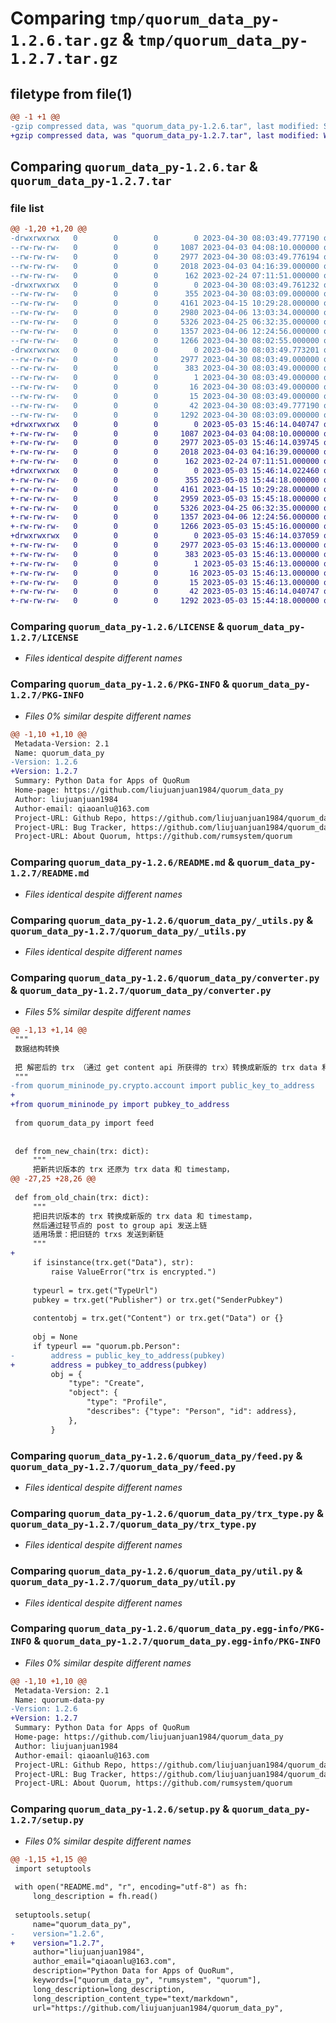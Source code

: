 # Comparing `tmp/quorum_data_py-1.2.6.tar.gz` & `tmp/quorum_data_py-1.2.7.tar.gz`

## filetype from file(1)

```diff
@@ -1 +1 @@
-gzip compressed data, was "quorum_data_py-1.2.6.tar", last modified: Sun Apr 30 08:03:49 2023, max compression
+gzip compressed data, was "quorum_data_py-1.2.7.tar", last modified: Wed May  3 15:46:14 2023, max compression
```

## Comparing `quorum_data_py-1.2.6.tar` & `quorum_data_py-1.2.7.tar`

### file list

```diff
@@ -1,20 +1,20 @@
-drwxrwxrwx   0        0        0        0 2023-04-30 08:03:49.777190 quorum_data_py-1.2.6/
--rw-rw-rw-   0        0        0     1087 2023-04-03 04:08:10.000000 quorum_data_py-1.2.6/LICENSE
--rw-rw-rw-   0        0        0     2977 2023-04-30 08:03:49.776194 quorum_data_py-1.2.6/PKG-INFO
--rw-rw-rw-   0        0        0     2018 2023-04-03 04:16:39.000000 quorum_data_py-1.2.6/README.md
--rw-rw-rw-   0        0        0      162 2023-02-24 07:11:51.000000 quorum_data_py-1.2.6/pyproject.toml
-drwxrwxrwx   0        0        0        0 2023-04-30 08:03:49.761232 quorum_data_py-1.2.6/quorum_data_py/
--rw-rw-rw-   0        0        0      355 2023-04-30 08:03:09.000000 quorum_data_py-1.2.6/quorum_data_py/__init__.py
--rw-rw-rw-   0        0        0     4161 2023-04-15 10:29:28.000000 quorum_data_py-1.2.6/quorum_data_py/_utils.py
--rw-rw-rw-   0        0        0     2980 2023-04-06 13:03:34.000000 quorum_data_py-1.2.6/quorum_data_py/converter.py
--rw-rw-rw-   0        0        0     5326 2023-04-25 06:32:35.000000 quorum_data_py-1.2.6/quorum_data_py/feed.py
--rw-rw-rw-   0        0        0     1357 2023-04-06 12:24:56.000000 quorum_data_py-1.2.6/quorum_data_py/trx_type.py
--rw-rw-rw-   0        0        0     1266 2023-04-30 08:02:55.000000 quorum_data_py-1.2.6/quorum_data_py/util.py
-drwxrwxrwx   0        0        0        0 2023-04-30 08:03:49.773201 quorum_data_py-1.2.6/quorum_data_py.egg-info/
--rw-rw-rw-   0        0        0     2977 2023-04-30 08:03:49.000000 quorum_data_py-1.2.6/quorum_data_py.egg-info/PKG-INFO
--rw-rw-rw-   0        0        0      383 2023-04-30 08:03:49.000000 quorum_data_py-1.2.6/quorum_data_py.egg-info/SOURCES.txt
--rw-rw-rw-   0        0        0        1 2023-04-30 08:03:49.000000 quorum_data_py-1.2.6/quorum_data_py.egg-info/dependency_links.txt
--rw-rw-rw-   0        0        0       16 2023-04-30 08:03:49.000000 quorum_data_py-1.2.6/quorum_data_py.egg-info/requires.txt
--rw-rw-rw-   0        0        0       15 2023-04-30 08:03:49.000000 quorum_data_py-1.2.6/quorum_data_py.egg-info/top_level.txt
--rw-rw-rw-   0        0        0       42 2023-04-30 08:03:49.777190 quorum_data_py-1.2.6/setup.cfg
--rw-rw-rw-   0        0        0     1292 2023-04-30 08:03:09.000000 quorum_data_py-1.2.6/setup.py
+drwxrwxrwx   0        0        0        0 2023-05-03 15:46:14.040747 quorum_data_py-1.2.7/
+-rw-rw-rw-   0        0        0     1087 2023-04-03 04:08:10.000000 quorum_data_py-1.2.7/LICENSE
+-rw-rw-rw-   0        0        0     2977 2023-05-03 15:46:14.039745 quorum_data_py-1.2.7/PKG-INFO
+-rw-rw-rw-   0        0        0     2018 2023-04-03 04:16:39.000000 quorum_data_py-1.2.7/README.md
+-rw-rw-rw-   0        0        0      162 2023-02-24 07:11:51.000000 quorum_data_py-1.2.7/pyproject.toml
+drwxrwxrwx   0        0        0        0 2023-05-03 15:46:14.022460 quorum_data_py-1.2.7/quorum_data_py/
+-rw-rw-rw-   0        0        0      355 2023-05-03 15:44:18.000000 quorum_data_py-1.2.7/quorum_data_py/__init__.py
+-rw-rw-rw-   0        0        0     4161 2023-04-15 10:29:28.000000 quorum_data_py-1.2.7/quorum_data_py/_utils.py
+-rw-rw-rw-   0        0        0     2959 2023-05-03 15:45:18.000000 quorum_data_py-1.2.7/quorum_data_py/converter.py
+-rw-rw-rw-   0        0        0     5326 2023-04-25 06:32:35.000000 quorum_data_py-1.2.7/quorum_data_py/feed.py
+-rw-rw-rw-   0        0        0     1357 2023-04-06 12:24:56.000000 quorum_data_py-1.2.7/quorum_data_py/trx_type.py
+-rw-rw-rw-   0        0        0     1266 2023-05-03 15:45:16.000000 quorum_data_py-1.2.7/quorum_data_py/util.py
+drwxrwxrwx   0        0        0        0 2023-05-03 15:46:14.037059 quorum_data_py-1.2.7/quorum_data_py.egg-info/
+-rw-rw-rw-   0        0        0     2977 2023-05-03 15:46:13.000000 quorum_data_py-1.2.7/quorum_data_py.egg-info/PKG-INFO
+-rw-rw-rw-   0        0        0      383 2023-05-03 15:46:13.000000 quorum_data_py-1.2.7/quorum_data_py.egg-info/SOURCES.txt
+-rw-rw-rw-   0        0        0        1 2023-05-03 15:46:13.000000 quorum_data_py-1.2.7/quorum_data_py.egg-info/dependency_links.txt
+-rw-rw-rw-   0        0        0       16 2023-05-03 15:46:13.000000 quorum_data_py-1.2.7/quorum_data_py.egg-info/requires.txt
+-rw-rw-rw-   0        0        0       15 2023-05-03 15:46:13.000000 quorum_data_py-1.2.7/quorum_data_py.egg-info/top_level.txt
+-rw-rw-rw-   0        0        0       42 2023-05-03 15:46:14.040747 quorum_data_py-1.2.7/setup.cfg
+-rw-rw-rw-   0        0        0     1292 2023-05-03 15:44:18.000000 quorum_data_py-1.2.7/setup.py
```

### Comparing `quorum_data_py-1.2.6/LICENSE` & `quorum_data_py-1.2.7/LICENSE`

 * *Files identical despite different names*

### Comparing `quorum_data_py-1.2.6/PKG-INFO` & `quorum_data_py-1.2.7/PKG-INFO`

 * *Files 0% similar despite different names*

```diff
@@ -1,10 +1,10 @@
 Metadata-Version: 2.1
 Name: quorum_data_py
-Version: 1.2.6
+Version: 1.2.7
 Summary: Python Data for Apps of QuoRum
 Home-page: https://github.com/liujuanjuan1984/quorum_data_py
 Author: liujuanjuan1984
 Author-email: qiaoanlu@163.com
 Project-URL: Github Repo, https://github.com/liujuanjuan1984/quorum_data_py
 Project-URL: Bug Tracker, https://github.com/liujuanjuan1984/quorum_data_py/issues
 Project-URL: About Quorum, https://github.com/rumsystem/quorum
```

### Comparing `quorum_data_py-1.2.6/README.md` & `quorum_data_py-1.2.7/README.md`

 * *Files identical despite different names*

### Comparing `quorum_data_py-1.2.6/quorum_data_py/_utils.py` & `quorum_data_py-1.2.7/quorum_data_py/_utils.py`

 * *Files identical despite different names*

### Comparing `quorum_data_py-1.2.6/quorum_data_py/converter.py` & `quorum_data_py-1.2.7/quorum_data_py/converter.py`

 * *Files 5% similar despite different names*

```diff
@@ -1,13 +1,14 @@
 """
 数据结构转换
 
 把 解密后的 trx （通过 get content api 所获得的 trx）转换成新版的 trx data 和 timestamp 等，用来重新发布上链
 """
-from quorum_mininode_py.crypto.account import public_key_to_address
+
+from quorum_mininode_py import pubkey_to_address
 
 from quorum_data_py import feed
 
 
 def from_new_chain(trx: dict):
     """
     把新共识版本的 trx 还原为 trx data 和 timestamp，
@@ -27,25 +28,26 @@
 
 def from_old_chain(trx: dict):
     """
     把旧共识版本的 trx 转换成新版的 trx data 和 timestamp，
     然后通过轻节点的 post to group api 发送上链
     适用场景：把旧链的 trxs 发送到新链
     """
+
     if isinstance(trx.get("Data"), str):
         raise ValueError("trx is encrypted.")
 
     typeurl = trx.get("TypeUrl")
     pubkey = trx.get("Publisher") or trx.get("SenderPubkey")
 
     contentobj = trx.get("Content") or trx.get("Data") or {}
 
     obj = None
     if typeurl == "quorum.pb.Person":
-        address = public_key_to_address(pubkey)
+        address = pubkey_to_address(pubkey)
         obj = {
             "type": "Create",
             "object": {
                 "type": "Profile",
                 "describes": {"type": "Person", "id": address},
             },
         }
```

### Comparing `quorum_data_py-1.2.6/quorum_data_py/feed.py` & `quorum_data_py-1.2.7/quorum_data_py/feed.py`

 * *Files identical despite different names*

### Comparing `quorum_data_py-1.2.6/quorum_data_py/trx_type.py` & `quorum_data_py-1.2.7/quorum_data_py/trx_type.py`

 * *Files identical despite different names*

### Comparing `quorum_data_py-1.2.6/quorum_data_py/util.py` & `quorum_data_py-1.2.7/quorum_data_py/util.py`

 * *Files identical despite different names*

### Comparing `quorum_data_py-1.2.6/quorum_data_py.egg-info/PKG-INFO` & `quorum_data_py-1.2.7/quorum_data_py.egg-info/PKG-INFO`

 * *Files 0% similar despite different names*

```diff
@@ -1,10 +1,10 @@
 Metadata-Version: 2.1
 Name: quorum-data-py
-Version: 1.2.6
+Version: 1.2.7
 Summary: Python Data for Apps of QuoRum
 Home-page: https://github.com/liujuanjuan1984/quorum_data_py
 Author: liujuanjuan1984
 Author-email: qiaoanlu@163.com
 Project-URL: Github Repo, https://github.com/liujuanjuan1984/quorum_data_py
 Project-URL: Bug Tracker, https://github.com/liujuanjuan1984/quorum_data_py/issues
 Project-URL: About Quorum, https://github.com/rumsystem/quorum
```

### Comparing `quorum_data_py-1.2.6/setup.py` & `quorum_data_py-1.2.7/setup.py`

 * *Files 0% similar despite different names*

```diff
@@ -1,15 +1,15 @@
 import setuptools
 
 with open("README.md", "r", encoding="utf-8") as fh:
     long_description = fh.read()
 
 setuptools.setup(
     name="quorum_data_py",
-    version="1.2.6",
+    version="1.2.7",
     author="liujuanjuan1984",
     author_email="qiaoanlu@163.com",
     description="Python Data for Apps of QuoRum",
     keywords=["quorum_data_py", "rumsystem", "quorum"],
     long_description=long_description,
     long_description_content_type="text/markdown",
     url="https://github.com/liujuanjuan1984/quorum_data_py",
```

